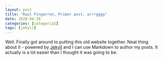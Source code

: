 ```yaml
---
layout: post
title: "Raul Pingarron, Primer post, arrrgggg"
date: 2020-04-30
categories: [categoria2]
tags: [jekyll]
---
```


Well. Finally got around to putting this old website together. 
Neat thing about it - powered by [Jekyll](http://jekyllrb.com) and I can use Markdown to author my posts. 
It actually is a lot easier than I thought it was going to be.
